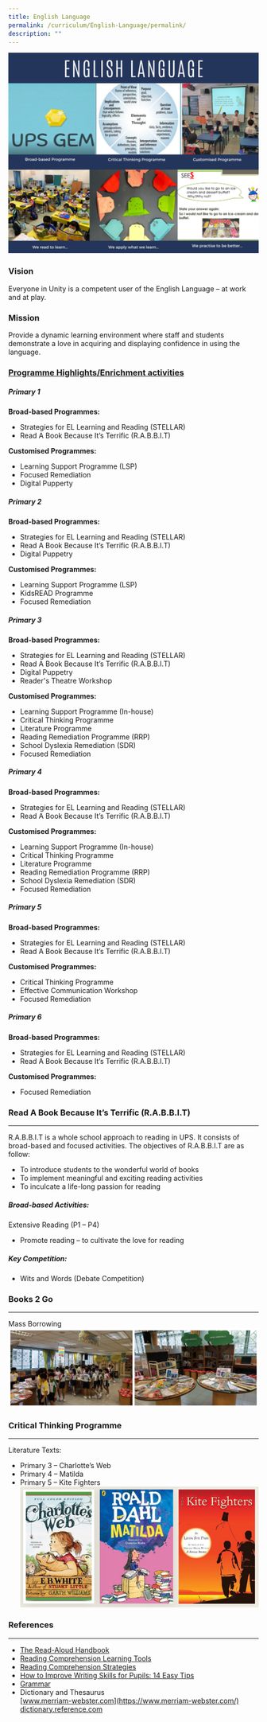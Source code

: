 ```yaml
---
title: English Language
permalink: /curriculum/English-Language/permalink/
description: ""
---
```

![](/images/Curriculum/2023/EL/Picture1.png)
### **Vision**
Everyone in Unity is a competent user of the English Language – at work and at play.

### **Mission**
Provide a dynamic learning environment where staff and students demonstrate a love in acquiring and displaying confidence in using the language.

### **<u>Programme Highlights/Enrichment activities</u>**


##### **Primary 1**

**Broad-based Programmes:**

*   Strategies for EL Learning and Reading (STELLAR)
*   Read A Book Because It’s Terrific (R.A.B.B.I.T)

**Customised Programmes:**

*   Learning Support Programme (LSP)
*   Focused Remediation
*   Digital Pupperty

##### **Primary 2**

**Broad-based Programmes:**

*   Strategies for EL Learning and Reading (STELLAR)
*   Read A Book Because It’s Terrific (R.A.B.B.I.T)
*   Digital Puppetry

**Customised Programmes:**

*   Learning Support Programme (LSP)
*   KidsREAD Programme
*   Focused Remediation

##### **Primary 3** 

**Broad-based Programmes:**

*   Strategies for EL Learning and Reading (STELLAR)
*   Read A Book Because It’s Terrific (R.A.B.B.I.T)
*   Digital Puppetry
*   Reader's Theatre Workshop

**Customised Programmes:**

*   Learning Support Programme (In-house)
*   Critical Thinking Programme
*   Literature Programme
*   Reading Remediation Programme (RRP)
*   School Dyslexia Remediation (SDR)
*   Focused Remediation

##### **Primary 4**
**Broad-based Programmes:**

*   Strategies for EL Learning and Reading (STELLAR)
*   Read A Book Because It’s Terrific (R.A.B.B.I.T)

**Customised Programmes:**

*   Learning Support Programme (In-house)
*   Critical Thinking Programme
*   Literature Programme
*   Reading Remediation Programme (RRP)
*   School Dyslexia Remediation (SDR)
*   Focused Remediation

##### **Primary 5**

**Broad-based Programmes:**

*   Strategies for EL Learning and Reading (STELLAR)
*   Read A Book Because It’s Terrific (R.A.B.B.I.T)

**Customised Programmes:**

*   Critical Thinking Programme
*   Effective Communication Workshop
*   Focused Remediation

##### **Primary 6**

**Broad-based Programmes:**

*   Strategies for EL Learning and Reading (STELLAR)
*   Read A Book Because It’s Terrific (R.A.B.B.I.T)

**Customised Programmes:**

*   Focused Remediation

### **Read A Book Because It’s Terrific (R.A.B.B.I.T)**
---
R.A.B.B.I.T is a whole school approach to reading in UPS. It consists of broad-based and focused activities. The objectives of R.A.B.B.I.T are as follow:

*   To introduce students to the wonderful world of books
*   To implement meaningful and exciting reading activities
*   To inculcate a life-long passion for reading

##### **Broad-based Activities:**

Extensive Reading (P1 – P4)

*   Promote reading – to cultivate the love for reading

##### **Key Competition:**
*  Wits and Words (Debate Competition)

### **Books 2 Go**
----------

Mass Borrowing
![](/images/Curriculum/2023/EL/EL%20Webpage.jpg)

### **Critical Thinking Programme**
------------------------------------------

Literature Texts:

*   Primary 3 – Charlotte’s Web
*   Primary 4 – Matilda
*   Primary 5 – Kite Fighters
![](/images/Curriculum/2023/EL/Picture4.png)

### **References**
----------
*   [The Read-Aloud Handbook](https://www.scholastic.com/parents/family-life/parent-hacks/read-aloud-handbook.html)
*   [Reading Comprehension Learning Tools](https://www.time4learning.com/readingpyramid/comprehension.htm)
*   [Reading Comprehension Strategies](https://reading.ecb.org/teacher/)
*   [How to Improve Writing Skills for Pupils: 14 Easy Tips](https://www.oxfordlearning.com/improve-kids-writing-skills/)
*   [Grammar](http://grammar.yourdictionary.com/sentences/20-Rules-of-subject-verb-agreement.html)
*   Dictionary and Thesaurus
    <br>[www.merriam-webster.com](https://www.merriam-webster.com/)<br>[dictionary.reference.com](http://www.dictionary.reference.com/)